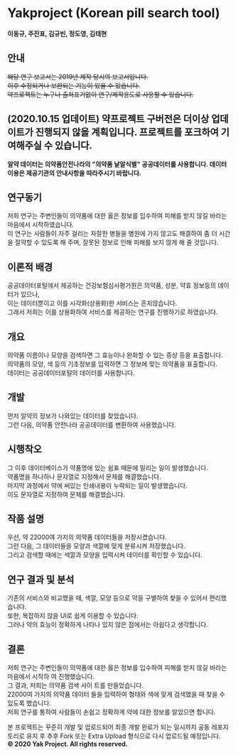 # Yakproject (Korean pill search tool)
**이동규, 주진표, 김규빈, 정도영, 김태현**

## 안내
~~해당 연구 보고서는 2019년 제작 당시의 보고서입니다.<br>이후 수정되거나 보완되는 기능이 있을 수 있습니다.<br>
약프로젝트는 누구나 출처표기없이 연구/제작용도로 사용할 수 있습니다.~~<br>
## (2020.10.15 업데이트) 약프로젝트 구버전은 더이상 업데이트가 진행되지 않을 계획입니다. 프로젝트를 포크하여 기여해주실 수 있습니다.
**알약 데이터는 의약품안전나라의 "의약품 낱알식별" 공공데이터를 사용합니다. 데이터 이용은 제공기관의 안내사항을 따라주시기 바랍니다.**

## 연구동기
저희 연구는 주변인들이 의약품에 대한 옳은 정보를 입수하여 피해를 받지 않길 바라는 마음에서 시작하였습니다.<br>
이 연구는 사람들이 자주 걸리는 자잘한 병들을
병원에 가지 않고도 해결하여 좀 더 시간을 절약할 수
있도록 해 주며, 잘못된 정보로 인해 피해를 보지 않게
해 줄 것입니다.

## 이론적 배경
공공데이터포털에서 제공하는 건강보험심사평가원은 의약품, 성분, 약효 정보등의 데이터가 있으나,<br>
이는 데이터뿐이고 이를 시각화(상용화)한 서비스는 흔치않습니다.<br>
그래서 저희는 이를 상용화하여 서비스를 제공하는 연구를 진행하기로 하였습니다.

## 개요
의약품 이름이나 모양을 검색하면 그 효능이나 완화할 수 있는 증상 등을 표출합니다.<br>
의약품의 모양, 색 등의 기초정보를 입력하면 그 정보에 맞는 의약품을 표출합니다.<br>
데이터는 공공데이터포털의 데이터를 사용합니다.

## 개발
먼저 알약의 정보가 나와있는 데이터를 찾았습니다.<br>
그런 다음, 의약품 안전나라 공공데이터를 변환하여 사용했습니다.

## 시행착오
그 이후 데이터베이스가 약품명에 있는 쉼표 때문에 밀리는 일이 발생했습니다.<br>
약품명을 하나하나 문자열로 지정해서 문제를 해결했습니다.<br>
마지막 과정에서 약에 써있는 인쇄내용이 누락되는 일이 발생했습니다.<br>
이도 문자열로 지정하여 문제를 해결했습니다.

## 작품 설명
우선, 약 22000여 가지의 의약품 데이터들을 저장시켰습니다.<br>
그런 다음, 그 데이터들을 모양과 색깔에 맞게 분류시켜 저장했습니다.<br>
그리고 검색할 때에는 색깔과 모양을 입력시켜 데이터를 확인할 수 있습니다.

## 연구 결과 및 분석
기존의 서비스와 비교했을 때, 색깔, 모양 등으로 약을 구별하여 찾을 수 있어서 편리했습니다.<br>
또한, 복잡하지 않을 UI로 쉽게 이용할 수 있습니다.<br>
그러나 약의 효능이 정확하게 나타나 있지 않은 점에서는 아쉽다고 생각합니다.

## 결론
저희 연구는 주변인들이 의약품에 대한 옳은 정보를
입수하여 피해를 받지 않길 바라는 마음에서 시작하
여 진행했습니다.<br>그 결과, 저희는 의약품 검색 사이
트를 만들었습니다.<br>22000여 가지의 의약품 데이터
들을 입력하여 형태와 색에 맞게 검색했을 때 찾을
수 있도록 했습니다.<br>
저희 연구를 통하여 사람들이 손쉽고 정확하게 약에
대한 정보를 알았으면 합니다.

본 프로젝트는 꾸준히 개발 및 업로드되어 최종 개발 완료가 되는 일시까지 공동 레포지토리로 유지 후 추후 Fork 또는 Extra Upload 형식으로 다시 업로드될 예정입니다.   
**&copy; 2020 Yak Project. All rights reserved.**
